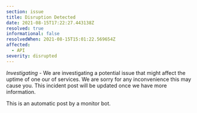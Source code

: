 ```yaml
---
section: issue
title: Disruption Detected
date: 2021-08-15T17:22:27.443138Z
resolved: true
informational: false
resolvedWhen: 2021-08-15T15:01:22.569654Z
affected:
  - API
severity: disrupted
---
```

*Investigating* - We are investigating a potential issue that might affect the uptime of one our of services. We are sorry for any inconvenience this may cause you. This incident post will be updated once we have more information.

This is an automatic post by a monitor bot.
        